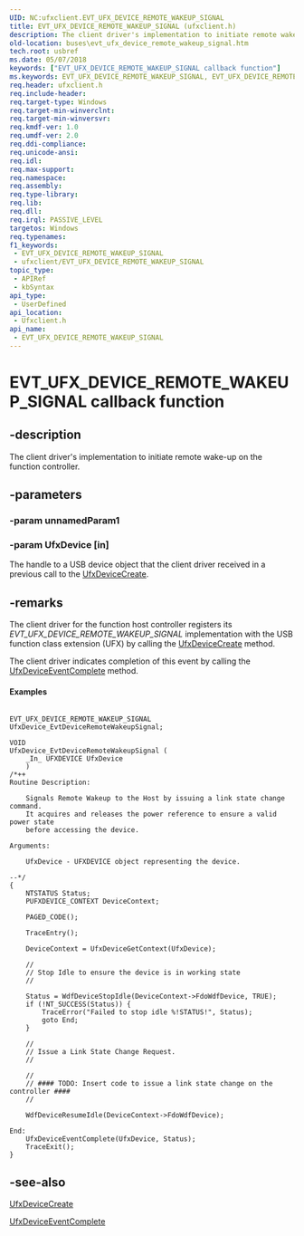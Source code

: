 ```yaml
---
UID: NC:ufxclient.EVT_UFX_DEVICE_REMOTE_WAKEUP_SIGNAL
title: EVT_UFX_DEVICE_REMOTE_WAKEUP_SIGNAL (ufxclient.h)
description: The client driver's implementation to initiate remote wake-up on the function controller.
old-location: buses\evt_ufx_device_remote_wakeup_signal.htm
tech.root: usbref
ms.date: 05/07/2018
keywords: ["EVT_UFX_DEVICE_REMOTE_WAKEUP_SIGNAL callback function"]
ms.keywords: EVT_UFX_DEVICE_REMOTE_WAKEUP_SIGNAL, EVT_UFX_DEVICE_REMOTE_WAKEUP_SIGNAL callback, EvtUfxDeviceRemoteWakeupSignal, EvtUfxDeviceRemoteWakeupSignal callback function [Buses], PFN_UFX_DEVICE_REMOTE_WAKEUP_SIGNAL, PFN_UFX_DEVICE_REMOTE_WAKEUP_SIGNAL callback function pointer [Buses], buses.evt_ufx_device_remote_wakeup_signal, ufxclient/EvtUfxDeviceRemoteWakeupSignal
req.header: ufxclient.h
req.include-header: 
req.target-type: Windows
req.target-min-winverclnt: 
req.target-min-winversvr: 
req.kmdf-ver: 1.0
req.umdf-ver: 2.0
req.ddi-compliance: 
req.unicode-ansi: 
req.idl: 
req.max-support: 
req.namespace: 
req.assembly: 
req.type-library: 
req.lib: 
req.dll: 
req.irql: PASSIVE_LEVEL
targetos: Windows
req.typenames: 
f1_keywords:
 - EVT_UFX_DEVICE_REMOTE_WAKEUP_SIGNAL
 - ufxclient/EVT_UFX_DEVICE_REMOTE_WAKEUP_SIGNAL
topic_type:
 - APIRef
 - kbSyntax
api_type:
 - UserDefined
api_location:
 - Ufxclient.h
api_name:
 - EVT_UFX_DEVICE_REMOTE_WAKEUP_SIGNAL
---
```


# EVT_UFX_DEVICE_REMOTE_WAKEUP_SIGNAL callback function


## -description

The client driver's implementation to initiate remote wake-up on the function controller.

## -parameters

### -param unnamedParam1

### -param UfxDevice [in]

The handle to a  USB device object that the client driver received in a previous call to  the <a href="/windows-hardware/drivers/ddi/ufxclient/nf-ufxclient-ufxdevicecreate">UfxDeviceCreate</a>.

## -remarks

The client driver for the function host controller registers its <i>EVT_UFX_DEVICE_REMOTE_WAKEUP_SIGNAL</i> implementation with the USB function class extension (UFX) by calling the <a href="/windows-hardware/drivers/ddi/ufxclient/nf-ufxclient-ufxdevicecreate">UfxDeviceCreate</a> method.

The client driver indicates completion of this event by calling the <a href="/windows-hardware/drivers/ddi/ufxclient/nf-ufxclient-ufxdeviceeventcomplete">UfxDeviceEventComplete</a> method.


#### Examples


```

EVT_UFX_DEVICE_REMOTE_WAKEUP_SIGNAL UfxDevice_EvtDeviceRemoteWakeupSignal;

VOID
UfxDevice_EvtDeviceRemoteWakeupSignal (
    _In_ UFXDEVICE UfxDevice
    )
/*++
Routine Description:

    Signals Remote Wakeup to the Host by issuing a link state change command.
    It acquires and releases the power reference to ensure a valid power state
    before accessing the device.

Arguments:

    UfxDevice - UFXDEVICE object representing the device.

--*/
{
    NTSTATUS Status;
    PUFXDEVICE_CONTEXT DeviceContext;

    PAGED_CODE();

    TraceEntry();

    DeviceContext = UfxDeviceGetContext(UfxDevice);

    //
    // Stop Idle to ensure the device is in working state
    //

    Status = WdfDeviceStopIdle(DeviceContext->FdoWdfDevice, TRUE);
    if (!NT_SUCCESS(Status)) {
        TraceError("Failed to stop idle %!STATUS!", Status);
        goto End;
    }

    //
    // Issue a Link State Change Request.
    //

    //
    // #### TODO: Insert code to issue a link state change on the controller ####
    //

    WdfDeviceResumeIdle(DeviceContext->FdoWdfDevice);

End:
    UfxDeviceEventComplete(UfxDevice, Status);
    TraceExit();
}

```

## -see-also

<a href="/windows-hardware/drivers/ddi/ufxclient/nf-ufxclient-ufxdevicecreate">UfxDeviceCreate</a>



<a href="/windows-hardware/drivers/ddi/ufxclient/nf-ufxclient-ufxdeviceeventcomplete">UfxDeviceEventComplete</a>

